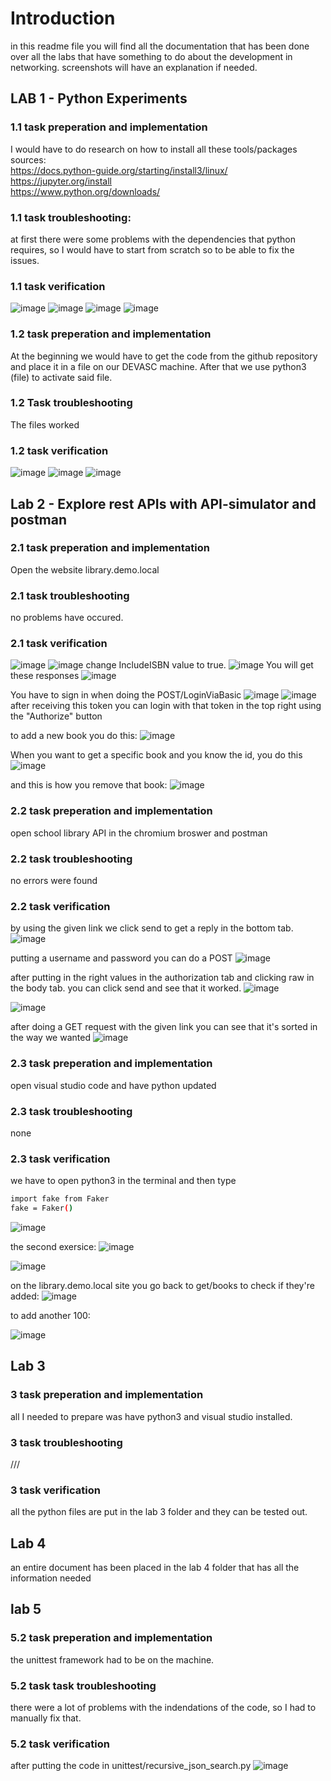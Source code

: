# Introduction

in this readme file you will find all the documentation that has been done over all the labs that have something to do about the development in networking. screenshots will have an explanation if needed.

## LAB 1 - Python Experiments

### 1.1 task preperation and implementation

I would have to do research on how to install all these tools/packages
sources: <br>
https://docs.python-guide.org/starting/install3/linux/ <br>
https://jupyter.org/install <br>
https://www.python.org/downloads/

### 1.1 task troubleshooting:

at first there were some problems with the dependencies that python requires, so I would have to start from scratch so to be able to fix the issues.

### 1.1 task verification
![image](https://github.com/DennisRomeijnPXL/master/assets/73332330/243abfdc-e251-436f-8f8e-c24340883a67)
![image](https://github.com/DennisRomeijnPXL/master/assets/73332330/aebe1789-1c7c-482c-a3d6-437ab5528b3b)
![image](https://github.com/DennisRomeijnPXL/master/assets/73332330/6bbe6664-75f5-4b36-a5a9-c222ddafda18)
![image](https://github.com/DennisRomeijnPXL/master/assets/73332330/28e63db3-d2e8-46f6-9839-3dc6c8fcddb6)

### 1.2 task preperation and implementation

At the beginning we would have to get the code from the github repository and place it in a file on our DEVASC machine. After that we use python3 (file) to activate said file.

### 1.2 Task troubleshooting

The files worked

### 1.2 task verification
![image](https://github.com/DennisRomeijnPXL/master/assets/73332330/f3f759d2-720b-458c-9c35-3a221d090d15)
![image](https://github.com/DennisRomeijnPXL/master/assets/73332330/7f8e93e2-b6b5-4b30-be3d-fa44f4cea1df)
![image](https://github.com/DennisRomeijnPXL/master/assets/73332330/1615ee7b-1ade-483c-a6f8-81627fd9c125)

## Lab 2 - Explore rest APIs with API-simulator and postman

### 2.1 task preperation and implementation

Open the website library.demo.local

### 2.1 task troubleshooting

no problems have occured.

### 2.1 task verification
![image](https://github.com/DennisRomeijnPXL/master/assets/73332330/ecbeed52-c07c-4a6a-ad37-b75a6c88815b)
![image](https://github.com/DennisRomeijnPXL/master/assets/73332330/8d7bb564-6502-4d6e-a0ec-f983a9e2fd09)
change IncludeISBN value to true. 
![image](https://github.com/DennisRomeijnPXL/master/assets/73332330/0f447eda-2383-4db7-9bd4-6d3d387cb73e)
You will get these responses
![image](https://github.com/DennisRomeijnPXL/master/assets/73332330/1c843781-7580-4ca0-84c2-ca42b3106588)

You have to sign in when doing the POST/LoginViaBasic
![image](https://github.com/DennisRomeijnPXL/master/assets/73332330/fa2252aa-1544-4e87-afa8-1a6e1421f7a4)
![image](https://github.com/DennisRomeijnPXL/master/assets/73332330/a1f7bc70-c735-4c16-87f1-ec08e09e061a)
after receiving this token you can login with that token in the top right using the "Authorize" button 

to add a new book you do this:
![image](https://github.com/DennisRomeijnPXL/master/assets/73332330/1f9110dc-b99f-4928-919c-03e8a444902a)

When you want to get a specific book and you know the id, you do this
![image](https://github.com/DennisRomeijnPXL/master/assets/73332330/9ea5754e-5434-42cc-a511-e81ef562a753)

and this is how you remove that book:
![image](https://github.com/DennisRomeijnPXL/master/assets/73332330/30875325-b3fa-4cbd-a1f3-c01038bf8242)

### 2.2 task preperation and implementation

open school library API in the chromium broswer and postman

### 2.2 task troubleshooting

no errors were found

### 2.2 task verification

by using the given link we click send to get a reply in the bottom tab.
![image](https://github.com/DennisRomeijnPXL/master/assets/73332330/e8706b32-da2a-40a0-b7c9-5f21ec8bf1a5)

putting a username and password you can do a POST
![image](https://github.com/DennisRomeijnPXL/master/assets/73332330/69c5ae11-a8eb-4056-8fa8-1e3369593cfa)

after putting in the right values in the authorization tab and clicking raw in the body tab. you can click send and see that it worked.
![image](https://github.com/DennisRomeijnPXL/master/assets/73332330/6b7e67bc-0e5e-409c-870d-f557138b998d)

![image](https://github.com/DennisRomeijnPXL/master/assets/73332330/5766c49c-3252-4b4d-aa88-30ccdd9175ca)

after doing a GET request with the given link you can see that it's sorted in the way we wanted
![image](https://github.com/DennisRomeijnPXL/master/assets/73332330/ecd2fba0-dc84-4f76-8e2b-e1d1f8ef5963)

### 2.3 task preperation and implementation

open visual studio code and have python updated

### 2.3 task troubleshooting

none

### 2.3 task verification

we have to open python3 in the terminal and then type 
  ```sh
  import fake from Faker
  fake = Faker()
```
![image](https://github.com/DennisRomeijnPXL/master/assets/73332330/ff154c95-7378-451f-832b-dc44db79d994)
  
the second exersice:
![image](https://github.com/DennisRomeijnPXL/master/assets/73332330/e84afb99-fd3b-4da4-895e-08da4820ec0c)

![image](https://github.com/DennisRomeijnPXL/master/assets/73332330/8c6fd550-b730-40e9-a6fb-3b0588aac460)

on the library.demo.local site you go back to get/books to check if they're added:
![image](https://github.com/DennisRomeijnPXL/master/assets/73332330/dea5acd0-b69a-4a4a-9a17-e58c5dea336d)

to add another 100:

![image](https://github.com/DennisRomeijnPXL/master/assets/73332330/8631800e-f592-450d-9b71-941d095e164e)

## Lab 3 

### 3 task preperation and implementation

all I needed to prepare was have python3 and visual studio installed.

### 3 task troubleshooting

///

### 3 task verification

all the python files are put in the lab 3 folder and they can be tested out.

## Lab 4

an entire document has been placed in the lab 4 folder that has all the information needed

## lab 5 

### 5.2 task preperation and implementation

the unittest framework had to be on the machine.

### 5.2 task task troubleshooting

there were a lot of problems with the indendations of the code, so I had to manually fix that.

### 5.2 task verification

after putting the code in unittest/recursive_json_search.py
![image](https://github.com/DennisRomeijnPXL/master/assets/73332330/0cb85a9a-94b7-49d7-aab8-7853e5bfedf6)

